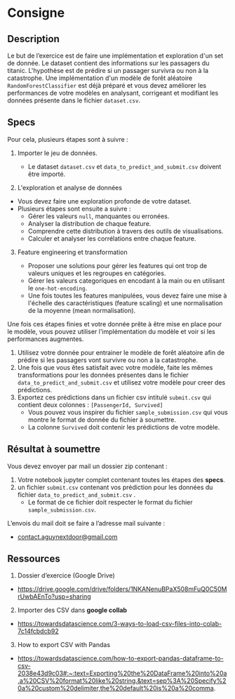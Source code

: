 # Consigne

## Description

Le but de l’exercice est de faire une implémentation et exploration d'un set de donnée.
Le dataset contient des informations sur les passagers du titanic. L'hypothèse est de prédire si un passager survivra ou non à la catastrophe.
Une implémentation d'un modèle de forêt aléatoire `RandomForestClassifier` est déjà préparé et vous devez améliorer les performances de votre modèles en analysant, corrigeant et modifiant les données présente dans le fichier `dataset.csv`.
## Specs

Pour cela, plusieurs étapes sont à suivre :

1. Importer le jeu de données.

   - Le dataset `dataset.csv` et `data_to_predict_and_submit.csv` doivent être importé.

2. L'exploration et analyse de données

- Vous devez faire une exploration profonde de votre dataset.
- Plusieurs étapes sont ensuite a suivre :
  - Gérer les valeurs `null`, manquantes ou erronées.
  - Analyser la distribution de chaque feature.
  - Comprendre cette distribution à travers des outils de visualisations.
  - Calculer et analyser les corrélations entre chaque feature.

3. Feature engineering et transformation

   - Proposer une solutions pour gérer les features qui ont trop de valeurs uniques et les regroupes en catégories.
   - Gérer les valeurs categoriques en encodant à la main ou en utilisant le `one-hot-encoding`.
   - Une fois toutes les features manipulées, vous devez faire une mise à l'échelle des caractéristiques (feature scaling) et une normalisation de la moyenne (mean normalisation).

Une fois ces étapes finies et votre donnée prête à être mise en place pour le modèle, vous pouvez utiliser l'implémentation du modèle et voir si les performances augmentes.

1. Utilisez votre donnée pour entrainer le modèle de forêt aléatoire afin de prédire si les passagers vont survivre ou non a la catastrophe.
2. Une fois que vous êtes satisfait avec votre modèle, faite les mêmes transformations pour les données présentes dans le fichier `data_to_predict_and_submit.csv` et utilisez votre modèle pour creer des prédictions.
3. Exportez ces prédictions dans un fichier csv intitulé `submit.csv` qui contient deux colonnes : `[PassengerId, Survived]`
   - Vous pouvez vous inspirer du fichier `sample_submission.csv` qui vous montre le format de donnée du fichier à soumettre.
   - La colonne `Survived` doit contenir les prédictions de votre modèle.

## Résultat à soumettre

Vous devez envoyer par mail un dossier zip contenant :

1. Votre notebook jupyter complet contenant toutes les étapes des **specs**.
2. un fichier `submit.csv` contenant vos prédiction pour les données du fichier `data_to_predict_and_submit.csv` .
   - Le format de ce fichier doit respecter le format du fichier `sample_submission.csv`.

L’envois du mail doit se faire a l’adresse mail suivante :

- contact.aguynextdoor@gmail.com

## Ressources

1. Dossier d’exercice (Google Drive)

- https://drive.google.com/drive/folders/1NKANenuBPaX508mFuQ0C50MrUwbAEnTo?usp=sharing

2. Importer des CSV dans **google collab**

- https://towardsdatascience.com/3-ways-to-load-csv-files-into-colab-7c14fcbdcb92

3. How to export CSV with Pandas

- https://towardsdatascience.com/how-to-export-pandas-dataframe-to-csv-2038e43d9c03#:~:text=Exporting%20the%20DataFrame%20into%20a,a%20CSV%20format%20like%20string.&text=sep%3A%20Specify%20a%20custom%20delimiter,the%20default%20is%20a%20comma.
